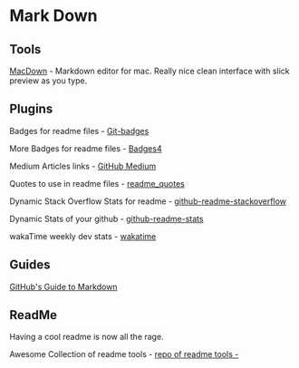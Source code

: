 # Mark Down 

## Tools 

[MacDown](https://macdown.uranusjr.com) - Markdown editor for mac. Really nice clean interface with slick preview as you type.  

## Plugins

Badges for readme files -  [Git-badges](https://github.com/puf17640/git-badges
)

More Badges for readme files - [Badges4](https://github.com/alexandresanlim/Badges4-README.md-Profile)

Medium Articles links - [GitHub Medium](https://github.com/bxcodec/github-readme-medium-recent-article) 

Quotes to use in readme files - [readme_quotes](https://github.com/shravan20/github-readme-quotes)

Dynamic Stack Overflow Stats for readme -  [github-readme-stackoverflow](https://github.com/omidnikrah/github-readme-stackoverflow)

Dynamic Stats of your github  - [github-readme-stats](https://github.com/anuraghazra/github-readme-stats)

wakaTime weekly dev stats - [wakatime](https://github.com/athul/waka-readme#update-your-readme)

## Guides 

[GitHub's Guide to Markdown](https://guides.github.com/features/mastering-markdown/) 


## ReadMe 

Having a cool readme is now all the rage. 

Awesome Collection of readme tools - [repo of readme tools -](https://github.com/abhisheknaiidu/awesome-github-profile-readme#tools) 